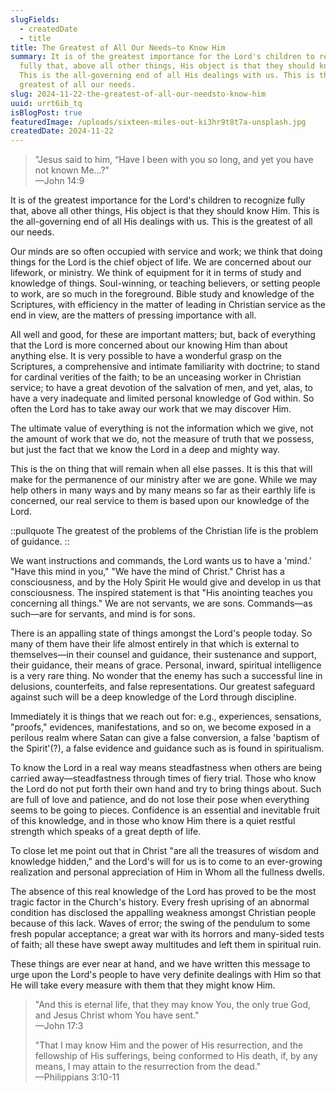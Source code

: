 ```yaml
---
slugFields:
  - createdDate
  - title
title: The Greatest of All Our Needs—to Know Him
summary: It is of the greatest importance for the Lord's children to recognize
  fully that, above all other things, His object is that they should know Him.
  This is the all-governing end of all His dealings with us. This is the
  greatest of all our needs.
slug: 2024-11-22-the-greatest-of-all-our-needsto-know-him
uuid: urrt6ib_tq
isBlogPost: true
featuredImage: /uploads/sixteen-miles-out-ki3hr9t8t7a-unsplash.jpg
createdDate: 2024-11-22
---
```

> "Jesus said to him, “Have I been with you so long, and yet you have not known Me...?"\
> —John 14:9

It is of the greatest importance for the Lord's children to recognize fully that, above all other things, His object is that they should know Him. This is the all-governing end of all His dealings with us. This is the greatest of all our needs.

Our minds are so often occupied with service and work; we think that doing things for the Lord is the chief object of life. We are concerned about our lifework, or ministry. We think of equipment for it in terms of study and knowledge of things. Soul-winning, or teaching believers, or setting people to work, are so much in the foreground. Bible study and knowledge of the Scriptures, with efficiency in the matter of leading in Christian service as the end in view, are the matters of pressing importance with all.

All well and good, for these are important matters; but, back of everything that the Lord is more concerned about our knowing Him than about anything else. It is very possible to have a wonderful grasp on the Scriptures, a comprehensive and intimate familiarity with doctrine; to stand for cardinal verities of the faith; to be an unceasing worker in Christian service; to have a great devotion of the salvation of men, and yet, alas, to have a very inadequate and limited personal knowledge of God within. So often the Lord has to take away our work that we may discover Him. 

The ultimate value of everything is not the information which we give, not the amount of work that we do, not the measure of truth that we possess, but just the fact that we know the Lord in a deep and mighty way.

This is the on thing that will remain when all else passes. It is this that will make for the permanence of our ministry after we are gone. While we may help others in many ways and by many means so far as their earthly life is concerned, our real service to them is based upon our knowledge of the Lord.

::pullquote
The greatest of the problems of the Christian life is the problem of guidance.
::

We want instructions and commands, the Lord wants us to have a 'mind.' "Have this mind in you," "We have the mind of Christ." Christ has a consciousness, and by the Holy Spirit He would give and develop in us that consciousness. The inspired statement is that "His anointing teaches you concerning all things." We are not servants, we are sons. Commands—as such—are for servants, and mind is for sons.

There is an appalling state of things amongst the Lord's people today. So many of them have their life almost entirely in that which is external to themselves—in their counsel and guidance, their sustenance and support, their guidance, their means of grace. Personal, inward, spiritual intelligence is a very rare thing. No wonder that the enemy has such a successful line in delusions, counterfeits, and false representations. Our greatest safeguard against such will be a deep knowledge of the Lord through discipline. 

Immediately it is things that we reach out for: e.g., experiences, sensations, "proofs," evidences, manifestations, and so on, we become exposed in a perilous realm where Satan can give a false conversion, a false 'baptism of the Spirit'(?), a false evidence and guidance such as is found in spiritualism.

To know the Lord in a real way means steadfastness when others are being carried away—steadfastness through times of fiery trial. Those who know the Lord do not put forth their own hand and try to bring things about. Such are full of love and patience, and do not lose their pose when everything seems to be going to pieces. Confidence is an essential and inevitable fruit of this knowledge, and in those who know Him there is a quiet restful strength which speaks of a great depth of life.

To close let me point out that in Christ "are all the treasures of wisdom and knowledge hidden," and the Lord's will for us is to come to an ever-growing realization and personal appreciation of Him in Whom all the fullness dwells.

The absence of this real knowledge of the Lord has proved to be the most tragic factor in the Church's history. Every fresh uprising of an abnormal condition has disclosed the appalling weakness amongst Christian people because of this lack. Waves of error; the swing of the pendulum to some fresh popular acceptance; a great war with its horrors and many-sided tests of faith; all these have swept away multitudes and left them in spiritual ruin.

These things are ever near at hand, and we have written this message to urge upon the Lord's people to have very definite dealings with Him so that He will take every measure with them that they might know Him.

> "And this is eternal life, that they may know You, the only true God, and Jesus Christ whom You have sent."\
> —John 17:3
>
> "That I may know Him and the power of His resurrection, and the fellowship of His sufferings, being conformed to His death, if, by any means, I may attain to the resurrection from the dead."\
> —Philippians 3:10-11

